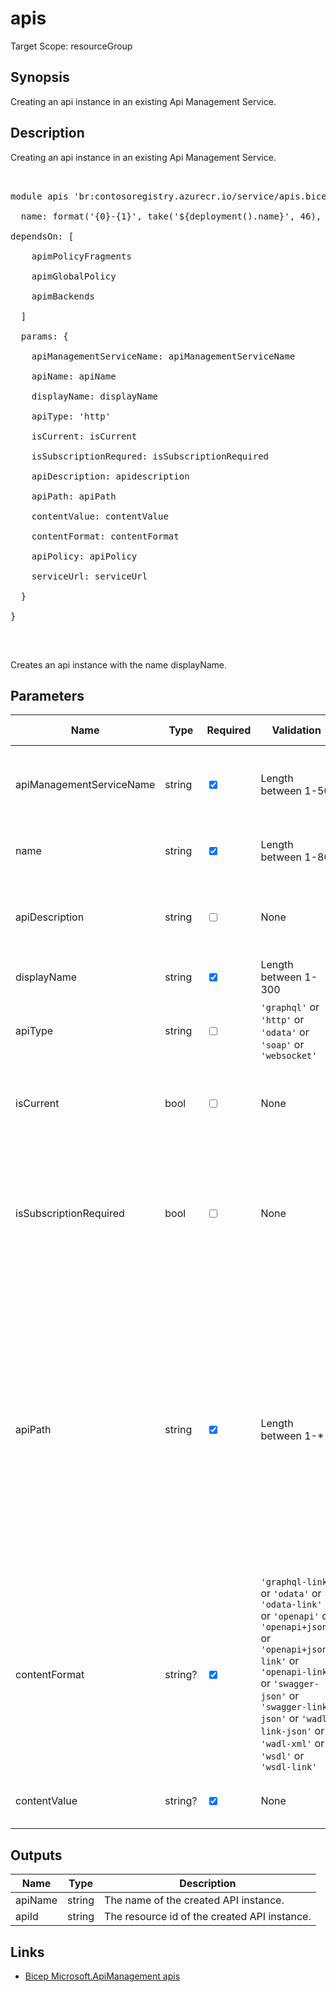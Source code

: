 ﻿# apis

Target Scope: resourceGroup

## Synopsis
Creating an api instance in an existing Api Management Service.

## Description
Creating an api instance in an existing Api Management Service.<br>
<pre><br>
module apis 'br:contosoregistry.azurecr.io/service/apis.bicep' = {<br>
  name: format('{0}-{1}', take('${deployment().name}', 46), 'apis')<br>
dependsOn: [<br>
    apimPolicyFragments<br>
    apimGlobalPolicy<br>
    apimBackends<br>
  ]<br>
  params: {<br>
    apiManagementServiceName: apiManagementServiceName<br>
    apiName: apiName<br>
    displayName: displayName<br>
    apiType: 'http'<br>
    isCurrent: isCurrent<br>
    isSubscriptionRequred: isSubscriptionRequired<br>
    apiDescription: apidescription<br>
    apiPath: apiPath<br>
    contentValue: contentValue<br>
    contentFormat: contentFormat<br>
    apiPolicy: apiPolicy<br>
    serviceUrl: serviceUrl<br>
  }<br>
}<br>
</pre><br>
<p>Creates an api instance with the name displayName.</p>

## Parameters
| Name | Type | Required | Validation | Default value | Description |
| -- |  -- | -- | -- | -- | -- |
| apiManagementServiceName | string | <input type="checkbox" checked> | Length between 1-50 | <pre></pre> | The name of the existing API Management service instance. |
| name | string | <input type="checkbox" checked> | Length between 1-80 | <pre></pre> | The resource name of the api. |
| apiDescription | string | <input type="checkbox"> | None | <pre>''</pre> | Description of the API. May include HTML formatting tags. |
| displayName | string | <input type="checkbox" checked> | Length between 1-300 | <pre></pre> | API name. |
| apiType | string | <input type="checkbox"> | `'graphql'` or `'http'` or `'odata'` or `'soap'` or `'websocket'` | <pre>'http'</pre> | Type of API to create. You need to define one type. |
| isCurrent | bool | <input type="checkbox"> | None | <pre>true</pre> | Indicates if API revision is current api revision. Default is true. |
| isSubscriptionRequired | bool | <input type="checkbox"> | None | <pre>true</pre> | Specifies whether an API or Product subscription is required for accessing the API. Default is true. |
| apiPath | string | <input type="checkbox" checked> | Length between 1-* | <pre></pre> | Relative URL uniquely identifying this API and all of its resource paths within the API Management service instance. It is appended to the API endpoint base URL specified during the service instance creation to form a public URL for this API. |
| contentFormat | string? | <input type="checkbox" checked> | `'graphql-link'` or `'odata'` or `'odata-link'` or `'openapi'` or `'openapi+json'` or `'openapi+json-link'` or `'openapi-link'` or `'swagger-json'` or `'swagger-link-json'` or `'wadl-link-json'` or `'wadl-xml'` or `'wsdl'` or `'wsdl-link'` | <pre></pre> | Format of the Content in which the API is getting imported. |
| contentValue | string? | <input type="checkbox" checked> | None | <pre></pre> | Content value when Importing an API. |

## Outputs
| Name | Type | Description |
| -- |  -- | -- |
| apiName | string | The name of the created API instance. |
| apiId | string | The resource id of the created API instance. |

## Links
- [Bicep Microsoft.ApiManagement apis](https://learn.microsoft.com/en-us/azure/templates/microsoft.apimanagement/service/apis?pivots=deployment-language-bicep)
